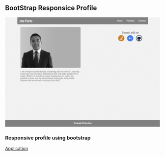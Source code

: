 ## BootStrap Responsice Profile

![alt text](/assets/bootStrapProfile.png "BooStrap Profile")

### Responsive profile using bootstrap

[Application](https://jf-13.github.io/Bootstrap-Portfolio/ "BootStrap Profile Link")
